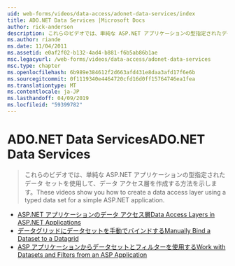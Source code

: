 ```yaml
---
uid: web-forms/videos/data-access/adonet-data-services/index
title: ADO.NET Data Services |Microsoft Docs
author: rick-anderson
description: これらのビデオでは、単純な ASP.NET アプリケーションの型指定されたデータ セットを使用して、データ アクセス層を作成する方法を示します。
ms.author: riande
ms.date: 11/04/2011
ms.assetid: e0af2f02-b132-4ad4-b881-f6b5ab86b1ae
msc.legacyurl: /web-forms/videos/data-access/adonet-data-services
msc.type: chapter
ms.openlocfilehash: 6b989e384612f2d663afd431e8daa3afd17f6e6b
ms.sourcegitcommit: 0f1119340e4464720cfd16d0ff15764746ea1fea
ms.translationtype: MT
ms.contentlocale: ja-JP
ms.lasthandoff: 04/09/2019
ms.locfileid: "59399782"
---
```

# <a name="adonet-data-services"></a><span data-ttu-id="bbd7c-103">ADO.NET Data Services</span><span class="sxs-lookup"><span data-stu-id="bbd7c-103">ADO.NET Data Services</span></span>

> <span data-ttu-id="bbd7c-104">これらのビデオでは、単純な ASP.NET アプリケーションの型指定されたデータ セットを使用して、データ アクセス層を作成する方法を示します。</span><span class="sxs-lookup"><span data-stu-id="bbd7c-104">These videos show you how to create a data access layer using a typed data set for a simple ASP.NET application.</span></span>


- [<span data-ttu-id="bbd7c-105">ASP.NET アプリケーションのデータ アクセス層</span><span class="sxs-lookup"><span data-stu-id="bbd7c-105">Data Access Layers in ASP.NET Applications</span></span>](data-access-layers-in-aspnet-applications.md)
- [<span data-ttu-id="bbd7c-106">データグリッドにデータセットを手動でバインドする</span><span class="sxs-lookup"><span data-stu-id="bbd7c-106">Manually Bind a Dataset to a Datagrid</span></span>](how-to-manually-bind-a-dataset-to-a-datagrid.md)
- [<span data-ttu-id="bbd7c-107">ASP アプリケーションからデータセットとフィルターを使用する</span><span class="sxs-lookup"><span data-stu-id="bbd7c-107">Work with Datasets and Filters from an ASP Application</span></span>](how-to-work-with-datasets-and-filters-from-an-asp-application.md)
